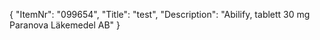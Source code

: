 {
  "ItemNr": "099654",
  "Title": "test",
  "Description": "Abilify, tablett 30 mg Paranova Läkemedel AB"
}